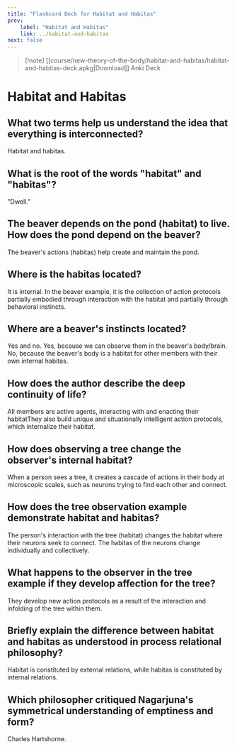 ```yaml
---
title: "Flashcard Deck for Habitat and Habitas"
prev:
    label: "Habitat and Habitas"
    link: ../habitat-and-habitas
next: false
---
```


> [!note] [[course/new-theory-of-the-body/habitat-and-habitas/habitat-and-habitas-deck.apkg|Download]] Anki Deck


# Habitat and Habitas

## What two terms help us understand the idea that everything is interconnected?

Habitat and habitas.

## What is the root of the words "habitat" and "habitas"?

"Dwell."

## The beaver depends on the pond (habitat) to live. How does the pond depend on the beaver?

The beaver's actions (habitas) help create and maintain the pond.

## Where is the habitas located?

It is internal. In the beaver example, it is the collection of action protocols partially embodied through interaction with the habitat and partially through behavioral instincts.

## Where are a beaver's instincts located?

Yes and no. Yes, because we can observe them in the beaver's body/brain. No, because the beaver's body is a habitat for other members with their own internal habitas.

## How does the author describe the deep continuity of life?

All members are active agents, interacting with and enacting their habitatThey also build unique and situationally intelligent action protocols, which internalize their habitat.

## How does observing a tree change the observer's internal habitat?

When a person sees a tree, it creates a cascade of actions in their body at microscopic scales, such as neurons trying to find each other and connect.

## How does the tree observation example demonstrate habitat and habitas?

The person's interaction with the tree (habitat) changes the habitat where their neurons seek to connect. The habitas of the neurons change individually and collectively.

## What happens to the observer in the tree example if they develop affection for the tree?

They develop new action protocols as a result of the interaction and infolding of the tree within them.

## Briefly explain the difference between habitat and habitas as understood in process relational philosophy?

Habitat is constituted by external relations, while habitas is constituted by internal relations.

## Which philosopher critiqued Nagarjuna's symmetrical understanding of emptiness and form?

Charles Hartshorne.

